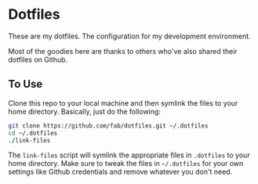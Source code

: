 Dotfiles
========
These are my dotfiles. The configuration for my development environment.

Most of the goodies here are thanks to others who've also shared their dotfiles on Github.

## To Use
Clone this repo to your local machine and then symlink the files to your home directory. Basically, just do the following:

```sh
git clone https://github.com/fab/dotfiles.git ~/.dotfiles
cd ~/.dotfiles
./link-files
```

The ```link-files``` script will symlink the appropriate files in ```.dotfiles``` to your home directory. Make sure to tweak the files in ```~/.dotfiles``` for your own settings like Github credentials and remove whatever you don't need.
